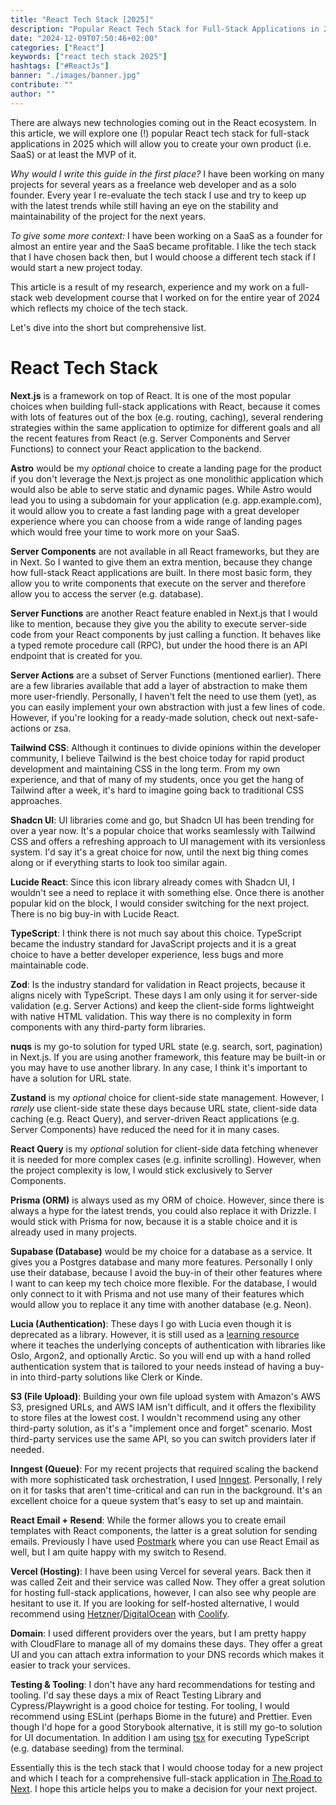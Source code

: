 ```yaml
---
title: "React Tech Stack [2025]"
description: "Popular React Tech Stack for Full-Stack Applications in 2025 to create your product (i.e. SaaS) ..."
date: "2024-12-09T07:50:46+02:00"
categories: ["React"]
keywords: ["react tech stack 2025"]
hashtags: ["#ReactJs"]
banner: "./images/banner.jpg"
contribute: ""
author: ""
---
```


<Sponsorship />

There are always new technologies coming out in the React ecosystem. In this article, we will explore one (!) popular React tech stack for full-stack applications in 2025 which will allow you to create your own product (i.e. SaaS) or at least the MVP of it.

*Why would I write this guide in the first place?* I have been working on many projects for several years as a freelance web developer and as a solo founder. Every year I re-evaluate the tech stack I use and try to keep up with the latest trends while still having an eye on the stability and maintainability of the project for the next years.

*To give some more context:* I have been working on a SaaS as a founder for almost an entire year and the SaaS became profitable. I like the tech stack that I have chosen back then, but I would choose a different tech stack if I would start a new project today.

This article is a result of my research, experience and my work on a full-stack web development course that I worked on for the entire year of 2024 which reflects my choice of the tech stack.

<ReadMore label="The Road to Next" link="https://www.road-to-next.com/" />

Let's dive into the short but comprehensive list.

# React Tech Stack

**Next.js** is a framework on top of React. It is one of the most popular choices when building full-stack applications with React, because it comes with lots of features out of the box (e.g. routing, caching), several rendering strategies within the same application to optimize for different goals and all the recent features from React (e.g. Server Components and Server Functions) to connect your React application to the backend.

**Astro** would be my *optional* choice to create a landing page for the product if you don't leverage the Next.js project as one monolithic application which would also be able to serve static and dynamic pages. While Astro would lead you to using a subdomain for your application (e.g. app.example.com), it would allow you to create a fast landing page with a great developer experience where you can choose from a wide range of landing pages which would free your time to work more on your SaaS.

<ReadMore label="How to start a React Project" link="/react-starter/" />

**Server Components** are not available in all React frameworks, but they are in Next. So I wanted to give them an extra mention, because they change how full-stack React applications are built. In there most basic form, they allow you to write components that execute on the server and therefore allow you to access the server (e.g. database).

**Server Functions** are another React feature enabled in Next.js that I would like to mention, because they give you the ability to execute server-side code from your React components by just calling a function. It behaves like a typed remote procedure call (RPC), but under the hood there is an API endpoint that is created for you.

**Server Actions** are a subset of Server Functions (mentioned earlier). There are a few libraries available that add a layer of abstraction to make them more user-friendly. Personally, I haven't felt the need to use them (yet), as you can easily implement your own abstraction with just a few lines of code. However, if you're looking for a ready-made solution, check out next-safe-actions or zsa.

<ReadMore label="React as a full-stack framework" link="/react-full-stack-framework/" />


**Tailwind CSS**: Although it continues to divide opinions within the developer community, I believe Tailwind is the best choice today for rapid product development and maintaining CSS in the long term. From my own experience, and that of many of my students, once you get the hang of Tailwind after a week, it's hard to imagine going back to traditional CSS approaches.

**Shadcn UI**: UI libraries come and go, but Shadcn UI has been trending for over a year now. It's a popular choice that works seamlessly with Tailwind CSS and offers a refreshing approach to UI management with its versionless system. I'd say it's a great choice for now, until the next big thing comes along or if everything starts to look too similar again.

**Lucide React**: Since this icon library already comes with Shadcn UI, I wouldn't see a need to replace it with something else. Once there is another popular kid on the block, I would consider switching for the next project. There is no big buy-in with Lucide React.

<ReadMore label="CSS Styling in React" link="/react-css-styling/" />

**TypeScript**: I think there is not much say about this choice. TypeScript became the industry standard for JavaScript projects and it is a great choice to have a better developer experience, less bugs and more maintainable code.

**Zod**: Is the industry standard for validation in React projects, because it aligns nicely with TypeScript. These days I am only using it for server-side validation (e.g. Server Actions) and keep the client-side forms lightweight with native HTML validation. This way there is no complexity in form components with any third-party form libraries.

<ReadMore label="State in React" link="/react-state/" />

**nuqs** is my go-to solution for typed URL state (e.g. search, sort, pagination) in Next.js. If you are using another framework, this feature may be built-in or you may have to use another library. In any case, I think it's important to have a solution for URL state.

**Zustand** is my *optional* choice for client-side state management. However, I *rarely* use client-side state these days because URL state, client-side data caching (e.g. React Query), and server-driven React applications (e.g. Server Components) have reduced the need for it in many cases.

**React Query** is my *optional* solution for client-side data fetching whenever it is needed for more complex cases (e.g. infinite scrolling). However, when the project complexity is low, I would stick exclusively to Server Components.

<ReadMore label="Data Fetching in React" link="/react-fetching-data/" />

**Prisma (ORM)** is always used as my ORM of choice. However, since there is always a hype for the latest trends, you could also replace it with Drizzle. I would stick with Prisma for now, because it is a stable choice and it is already used in many projects.

**Supabase (Database)** would be my choice for a database as a service. It gives you a Postgres database and many more features. Personally I only use their database, because I avoid the buy-in of their other features where I want to can keep my tech choice more flexible. For the database, I would only connect to it with Prisma and not use many of their features which would allow you to replace it any time with another database (e.g. Neon).

**Lucia (Authentication)**: These days I go with Lucia even though it is deprecated as a library. However, it is still used as a [learning resource](https://lucia-auth.com/) where it teaches the underlying concepts of authentication with libraries like Oslo, Argon2, and optionally Arctic. So you will end up with a hand rolled authentication system that is tailored to your needs instead of having a buy-in into third-party solutions like Clerk or Kinde.

**S3 (File Upload)**: Building your own file upload system with Amazon's AWS S3, presigned URLs, and AWS IAM isn't difficult, and it offers the flexibility to store files at the lowest cost. I wouldn't recommend using any other third-party solution, as it's a "implement once and forget" scenario. Most third-party services use the same API, so you can switch providers later if needed.

**Inngest (Queue)**: For my recent projects that required scaling the backend with more sophisticated task orchestration, I used [Inngest](https://www.inngest.com/). Personally, I rely on it for tasks that aren't time-critical and can run in the background. It's an excellent choice for a queue system that's easy to set up and maintain.

**React Email + Resend**: While the former allows you to create email templates with React components, the latter is a great solution for sending emails. Previously I have used [Postmark](https://postmarkapp.com/) where you can use React Email as well, but I am quite happy with my switch to Resend.

**Vercel (Hosting)**: I have been using Vercel for several years. Back then it was called Zeit and their service was called Now. They offer a great solution for hosting full-stack applications, however, I can also see why people are hesitant to use it. If you are looking for self-hosted alternative, I would recommend using [Hetzner](https://www.hetzner.com/)/[DigitalOcean](https://m.do.co/c/fb27c90322f3) with [Coolify](https://coolify.io/).

**Domain**: I used different providers over the years, but I am pretty happy with CloudFlare to manage all of my domains these days. They offer a great UI and you can attach extra information to your DNS records which makes it easier to track your services.

**Testing & Tooling**: I don't have any hard recommendations for testing and tooling. I'd say these days a mix of React Testing Library and Cypress/Playwright is a good choice for testing. For tooling, I would recommend using ESLint (perhaps Biome in the future) and Prettier. Even though I'd hope for a good Storybook alternative, it is still my go-to solution for UI documentation. In addition I am using [tsx](https://www.npmjs.com/package/tsx) for executing TypeScript (e.g. database seeding) from the terminal.

<Divider />

Essentially this is the tech stack that I would choose today for a new project and which I teach for a comprehensive full-stack application in [The Road to Next](https://www.road-to-next.com/). I hope this article helps you to make a decision for your next project.